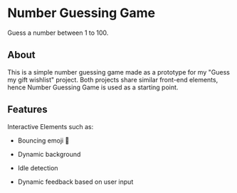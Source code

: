 # Number Guessing Game

Guess a number between 1 to 100.

## About

This is a simple number guessing game made as a prototype for my "Guess my gift wishlist" project. Both projects share similar front-end elements, hence Number Guessing Game is used as a starting point.

## Features

Interactive Elements such as:
 - Bouncing emoji 🎯
 
 - Dynamic background 
 
 - Idle detection 

 - Dynamic feedback based on user input

